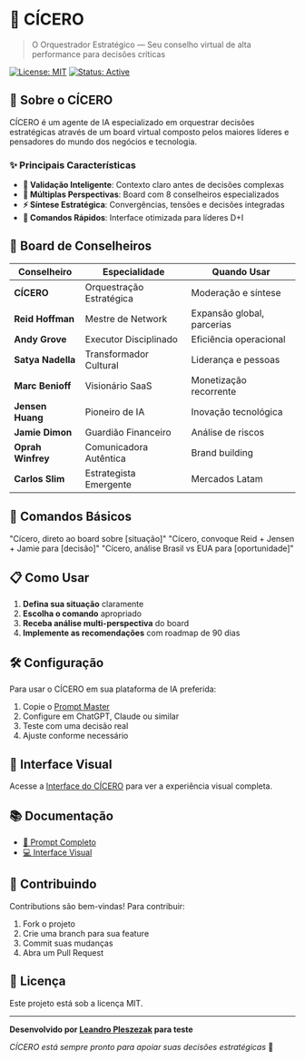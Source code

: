 # 🧠 CÍCERO

> O Orquestrador Estratégico — Seu conselho virtual de alta performance para decisões críticas

[![License: MIT](https://img.shields.io/badge/License-MIT-blue.svg)](https://opensource.org/licenses/MIT)
[![Status: Active](https://img.shields.io/badge/Status-Active-success.svg)]()

## 🎯 Sobre o CÍCERO

CÍCERO é um agente de IA especializado em orquestrar decisões estratégicas através de um board virtual composto pelos maiores líderes e pensadores do mundo dos negócios e tecnologia.

### ✨ Principais Características

- **🧭 Validação Inteligente**: Contexto claro antes de decisões complexas
- **🧠 Múltiplas Perspectivas**: Board com 8 conselheiros especializados  
- **⚡ Síntese Estratégica**: Convergências, tensões e decisões integradas
- **🚀 Comandos Rápidos**: Interface otimizada para líderes D+I

## 👥 Board de Conselheiros

| Conselheiro | Especialidade | Quando Usar |
|-------------|---------------|-------------|
| **CÍCERO** | Orquestração Estratégica | Moderação e síntese |
| **Reid Hoffman** | Mestre de Network | Expansão global, parcerias |
| **Andy Grove** | Executor Disciplinado | Eficiência operacional |
| **Satya Nadella** | Transformador Cultural | Liderança e pessoas |
| **Marc Benioff** | Visionário SaaS | Monetização recorrente |
| **Jensen Huang** | Pioneiro de IA | Inovação tecnológica |
| **Jamie Dimon** | Guardião Financeiro | Análise de riscos |
| **Oprah Winfrey** | Comunicadora Autêntica | Brand building |
| **Carlos Slim** | Estrategista Emergente | Mercados Latam |

## 🚀 Comandos Básicos
"Cícero, direto ao board sobre [situação]"
"Cícero, convoque Reid + Jensen + Jamie para [decisão]"
"Cícero, análise Brasil vs EUA para [oportunidade]"
## 📋 Como Usar

1. **Defina sua situação** claramente
2. **Escolha o comando** apropriado  
3. **Receba análise multi-perspectiva** do board
4. **Implemente as recomendações** com roadmap de 90 dias

## 🛠️ Configuração

Para usar o CÍCERO em sua plataforma de IA preferida:

1. Copie o [Prompt Master](./prompt-master.md)
2. Configure em ChatGPT, Claude ou similar
3. Teste com uma decisão real
4. Ajuste conforme necessário

## 🎯 Interface Visual

Acesse a [Interface do CÍCERO](./index.html) para ver a experiência visual completa.

## 📚 Documentação

- [🎯 Prompt Completo](./prompt-master.md)
- [💻 Interface Visual](./index.html)

## 🤝 Contribuindo

Contributions são bem-vindas! Para contribuir:

1. Fork o projeto
2. Crie uma branch para sua feature
3. Commit suas mudanças
4. Abra um Pull Request

## 📄 Licença

Este projeto está sob a licença MIT.

---

**Desenvolvido por [Leandro Pleszezak](https://github.com/Pleszezak) para teste**

*CÍCERO está sempre pronto para apoiar suas decisões estratégicas* 🎯
